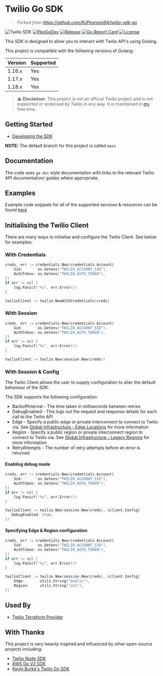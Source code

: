 # Twilio Go SDK

> _Forked from https://github.com/RJPearson94/twilio-sdk-go_

![Twilio SDK](https://github.com/RJPearson94/twilio-sdk-go/workflows/Twilio%20SDK/badge.svg)
[![PkgGoDev](https://pkg.go.dev/badge/github.com/RJPearson94/twilio-sdk-go)](https://pkg.go.dev/github.com/RJPearson94/twilio-sdk-go)
[![Release](https://img.shields.io/github/release/RJPearson94/twilio-sdk-go.svg)](https://github.com/RJPearson94/twilio-sdk-go/releases/latest)
[![Go Report Card](https://goreportcard.com/badge/github.com/RJPearson94/twilio-sdk-go)](https://goreportcard.com/report/github.com/RJPearson94/twilio-sdk-go)
[![License](https://img.shields.io/github/license/RJPearson94/twilio-sdk-go)](/LICENSE)

This SDK is designed to allow you to interact with Twilio API's using Golang.

This project is compatible with the following versions of Golang:

| Version | Supported |
| ------- | --------- |
| 1.16.x  | Yes       |
| 1.17.x  | Yes       |
| 1.18.x  | Yes       |

> ⚠️ **Disclaimer**: This project is not an official Twilio project and is not supported or endorsed by Twilio in any way. It is maintained in [my](https://github.com/RJPearson94) free time.

## Getting Started

- [Developing the SDK](./development.md)

**NOTE:** The default branch for this project is called `main`

## Documentation

The code uses `go doc` style documentation with links to the relevant Twilio API documentation/ guides where appropriate.

## Examples

Example code snippets for all of the supported services & resources can be found [here](./examples)

## Initialising the Twilio Client

There are many ways to initialise and configure the Twilio Client. See below for examples:

### With Credentials

```go
creds, err := credentials.New(credentials.Account{
    Sid:       os.Getenv("TWILIO_ACCOUNT_SID"),
    AuthToken: os.Getenv("TWILIO_AUTH_TOKEN"),
})
if err != nil {
    log.Panicf("%s", err.Error())
}

twilioClient := twilio.NewWithCredentials(creds)
```

### With Session

```go
creds, err := credentials.New(credentials.Account{
    Sid:       os.Getenv("TWILIO_ACCOUNT_SID"),
    AuthToken: os.Getenv("TWILIO_AUTH_TOKEN"),
})
if err != nil {
    log.Panicf("%s", err.Error())
}

twilioClient := twilio.New(session.New(creds))
```

### With Session & Config

The Twilio Client allows the user to supply configuration to alter the default behaviour of the SDK.

The SDK supports the following configuration:

- BackoffInterval - The time taken in milliseconds between retries
- DebugEnabled - This logs out the request and response details for each call to the Twilio API
- Edge - Specify a public edge or private interconnect to connect to Twilio via. See [Global Infrastructure - Edge Locations](https://www.twilio.com/docs/global-infrastructure/edge-locations) for more information
- Region - Specify a public region or private interconnect region to connect to Twilio via. See [Global Infrastructure - Legacy Regions](https://www.twilio.com/docs/global-infrastructure/edge-locations/legacy-regions) for more information
- RetryAttempts - The number of retry attempts before an error is returned

#### Enabling debug mode

```go
creds, err := credentials.New(credentials.Account{
    Sid:       os.Getenv("TWILIO_ACCOUNT_SID"),
    AuthToken: os.Getenv("TWILIO_AUTH_TOKEN"),
})
if err != nil {
    log.Panicf("%s", err.Error())
}

twilioClient := twilio.New(session.New(creds), &client.Config{
   DebugEnabled: true,
})
```

#### Specifying Edge & Region configuration

```go
creds, err := credentials.New(credentials.Account{
    Sid:       os.Getenv("TWILIO_ACCOUNT_SID"),
    AuthToken: os.Getenv("TWILIO_AUTH_TOKEN"),
})
if err != nil {
    log.Panicf("%s", err.Error())
}

twilioClient := twilio.New(session.New(creds), &client.Config{
    Edge:       utils.String("dublin"),
    Region:     utils.String("ie1"),
})
```

## Used By

- [Twilio Terraform Provider](https://github.com/RJPearson94/terraform-provider-twilio)

## With Thanks

This project is very heavily inspired and influenced by other open-source projects including:

- [Twilio Node SDK](https://github.com/twilio/twilio-node)
- [AWS Go V2 SDK](https://github.com/aws/aws-sdk-go-v2)
- [Kevin Burke's Twilio Go SDK](https://github.com/kevinburke/twilio-go)

